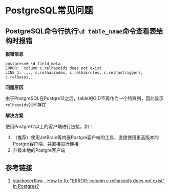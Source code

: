 # PostgreSQL常见问题



## PostgreSQL命令行执行`\d table_name`命令查看表结构时报错


**报错信息**

```postgresql
postgres=# \d field_meta
ERROR:  column c.relhasoids does not exist
LINE 1: ..., c.relhasindex, c.relhasrules, c.relhastriggers, c.relhasoi...
```


**问题原因**

由于PostgreSQL在Postgre12之后，table的OID不再作为一个特殊列，因此显示`relhasoids`列不存在


**解决方案**

使用Postgre12以上的客户端进行链接，如：
1. （推荐）使用JetBrain等内嵌Postgre客户端的工具，直接使用更高版本的Postgre客户端，并直接进行连接
2. 升级本地的Postgre客户端




## 参考链接

1. [stackoverflow - How to fix "ERROR: column c.relhasoids does not exist" in Postgres?](https://stackoverflow.com/questions/58461178/how-to-fix-error-column-c-relhasoids-does-not-exist-in-postgres)